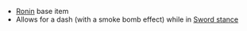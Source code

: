 - [Ronin](/docs/gameplay_spec/characters/ronin.md) base item
- Allows for a dash (with a smoke bomb effect) while in [Sword stance](/docs/gameplay_spec/characters/ronin.md#sword-stance)
